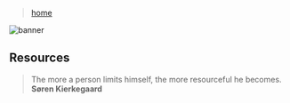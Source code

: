 > [home](../)

![banner](/lingustics/photos/banner.png)

## Resources

> The more a person limits himself, the more resourceful he becomes.  
> **Søren Kierkegaard**
